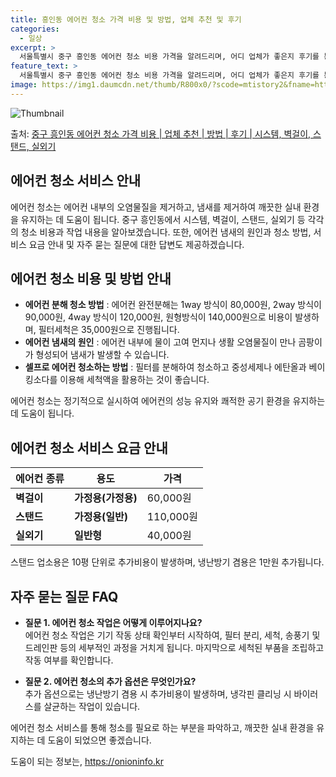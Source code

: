 ```yaml
---
title: 흥인동 에어컨 청소 가격 비용 및 방법, 업체 추천 및 후기
categories:
  - 일상
excerpt: >
  서울특별시 중구 흥인동 에어컨 청소 비용 가격을 알려드리며, 어디 업체가 좋은지 후기를 통해 알아보겠습니다. 현재 글에서는 시스템, 벽걸이, 스탠드, 실외기 각각에 대해 청소 비용이 나와 있으니 참고하시면 되겠습니다. 에어컨 분해 청소 방법 보기 👈 클릭셀프 에어컨 청소 방법 보기👈 클릭중구 흥인동 에어컨 청소 비용시스템에어컨 방식클리닝방식금액1way 방식에어컨 완전분해80,000원1way 방식에어컨 필터세척35,000원2way 방식에어컨 완전분해90,000원2way 방식에어컨 필터세척35,000원4way 방식에어컨 완전분해120,000원4way 방식에어컨 필터세척35,000원원형방식에어컨 완전분해140,000원원형방식에어컨 필터세척35,000원에어컨 청소 견적 샘플 보기 👈 클릭에어컨 냄새의 원인에어컨..
feature_text: >
  서울특별시 중구 흥인동 에어컨 청소 비용 가격을 알려드리며, 어디 업체가 좋은지 후기를 통해 알아보겠습니다. 현재 글에서는 시스템, 벽걸이, 스탠드, 실외기 각각에 대해 청소 비용이 나와 있으니 참고하시면 되겠습니다. 에어컨 분해 청소 방법 보기 👈 클릭셀프 에어컨 청소 방법 보기👈 클릭중구 흥인동 에어컨 청소 비용시스템에어컨 방식클리닝방식금액1way 방식에어컨 완전분해80,000원1way 방식에어컨 필터세척35,000원2way 방식에어컨 완전분해90,000원2way 방식에어컨 필터세척35,000원4way 방식에어컨 완전분해120,000원4way 방식에어컨 필터세척35,000원원형방식에어컨 완전분해140,000원원형방식에어컨 필터세척35,000원에어컨 청소 견적 샘플 보기 👈 클릭에어컨 냄새의 원인에어컨..
image: https://img1.daumcdn.net/thumb/R800x0/?scode=mtistory2&fname=https%3A%2F%2Fblog.kakaocdn.net%2Fdn%2FsEWCf%2FbtsHv7KA7zH%2F9bpPCdB17Qpqh06EcNODt0%2Fimg.webp
---
```


![Thumbnail](https://img1.daumcdn.net/thumb/R800x0/?scode=mtistory2&fname=https%3A%2F%2Fblog.kakaocdn.net%2Fdn%2FsEWCf%2FbtsHv7KA7zH%2F9bpPCdB17Qpqh06EcNODt0%2Fimg.webp)

<p>출처: <a href="https://onioninfo.kr/entry/%EC%A4%91%EA%B5%AC-%ED%9D%A5%EC%9D%B8%EB%8F%99-%EC%97%90%EC%96%B4%EC%BB%A8-%EC%B2%AD%EC%86%8C-%EA%B0%80%EA%B2%A9-%EB%B9%84%EC%9A%A9-%EC%97%85%EC%B2%B4-%EC%B6%94%EC%B2%9C-%EB%B0%A9%EB%B2%95-%ED%9B%84%EA%B8%B0-%EC%8B%9C%EC%8A%A4%ED%85%9C-%EB%B2%BD%EA%B1%B8%EC%9D%B4-%EC%8A%A4%ED%83%A0%EB%93%9C-%EC%8B%A4%EC%99%B8%EA%B8%B0" rel="dofollow">중구 흥인동 에어컨 청소 가격 비용 | 업체 추천 | 방법 | 후기 | 시스템, 벽걸이, 스탠드, 실외기</a> </p>

## 에어컨 청소 서비스 안내

에어컨 청소는 에어컨 내부의 오염물질을 제거하고, 냄새를 제거하여 깨끗한 실내 환경을 유지하는 데 도움이 됩니다. 중구 흥인동에서 시스템,
벽걸이, 스탠드, 실외기 등 각각의 청소 비용과 작업 내용을 알아보겠습니다. 또한, 에어컨 냄새의 원인과 청소 방법, 서비스 요금 안내 및
자주 묻는 질문에 대한 답변도 제공하겠습니다.

## 에어컨 청소 비용 및 방법 안내

  * **에어컨 분해 청소 방법** : 에어컨 완전분해는 1way 방식이 80,000원, 2way 방식이 90,000원, 4way 방식이 120,000원, 원형방식이 140,000원으로 비용이 발생하며, 필터세척은 35,000원으로 진행됩니다.
  * **에어컨 냄새의 원인** : 에어컨 내부에 물이 고여 먼지나 생활 오염물질이 만나 곰팡이가 형성되어 냄새가 발생할 수 있습니다.
  * **셀프로 에어컨 청소하는 방법** : 필터를 분해하여 청소하고 중성세제나 에탄올과 베이킹소다를 이용해 세척액을 활용하는 것이 좋습니다.

에어컨 청소는 정기적으로 실시하여 에어컨의 성능 유지와 쾌적한 공기 환경을 유지하는 데 도움이 됩니다.

## 에어컨 청소 서비스 요금 안내

**에어컨 종류** | **용도** | **가격**  
---|---|---  
**벽걸이** | **가정용(가정용)** | 60,000원  
**스탠드** | **가정용(일반)** | 110,000원  
**실외기** | **일반형** | 40,000원  
  
스탠드 업소용은 10평 단위로 추가비용이 발생하며, 냉난방기 겸용은 1만원 추가됩니다.

## 자주 묻는 질문 FAQ

  * **질문 1. 에어컨 청소 작업은 어떻게 이루어지나요?**  
에어컨 청소 작업은 기기 작동 상태 확인부터 시작하여, 필터 분리, 세척, 송풍기 및 드레인판 등의 세부적인 과정을 거치게 됩니다.
마지막으로 세척된 부품을 조립하고 작동 여부를 확인합니다.

  * **질문 2. 에어컨 청소의 추가 옵션은 무엇인가요?**  
추가 옵션으로는 냉난방기 겸용 시 추가비용이 발생하며, 냉각핀 클리닝 시 바이러스를 살균하는 작업이 있습니다.

에어컨 청소 서비스를 통해 청소를 필요로 하는 부분을 파악하고, 깨끗한 실내 환경을 유지하는 데 도움이 되었으면 좋겠습니다.

 

도움이 되는 정보는, <a href="https://onioninfo.kr" rel="dofollow">https://onioninfo.kr</a>


